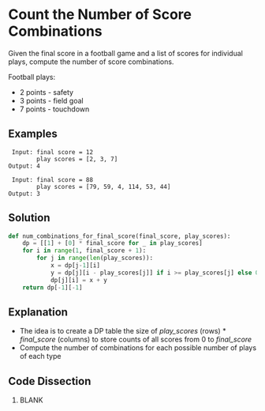 # Count the Number of Score Combinations
Given the final score in a football game and a list of scores for individual plays, compute the number of score combinations.

Football plays:
* 2 points - safety
* 3 points - field goal
* 7 points - touchdown

## Examples
```
 Input: final score = 12
        play scores = [2, 3, 7]
Output: 4

 Input: final score = 88
        play scores = [79, 59, 4, 114, 53, 44]
Output: 3
```

## Solution
```python
def num_combinations_for_final_score(final_score, play_scores):
    dp = [[1] + [0] * final_score for _ in play_scores]
    for i in range(1, final_score + 1):
        for j in range(len(play_scores)):
            x = dp[j-1][i]
            y = dp[j][i - play_scores[j]] if i >= play_scores[j] else 0
            dp[j][i] = x + y
    return dp[-1][-1]
```

## Explanation
* The idea is to create a DP table the size of *play_scores* (rows) * *final_score* (columns) to store counts of all scores from 0 to *final_score*
* Compute the number of combinations for each possible number of plays of each type

## Code Dissection
1. BLANK